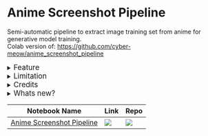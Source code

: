 # Anime Screenshot Pipeline
Semi-automatic pipeline to extract image training set from anime for generative model training.\
Colab version of: https://github.com/cyber-meow/anime_screenshot_pipeline

<details>
  <summary><big>Feature</big></summary>
<ul>
  <li>Can be found at cyber-meow github repo <a href='https://github.com/cyber-meow/anime_screenshot_pipeline#table-of-contents' target='_blank'>README.md</a></li>
</ul>
</details>

<details>
  <summary><big>Limitation</big></summary>
<ul>
  <li>Not all code tested</li>
  <li>Not all steps from github repo is implemented</li>
  <li>Since this notebook is combination of many steps, dependency or package conflict may occurs</li>
  <li>Bad english language spelling and grammar (english is not my primary language :#). Feel free to correct and Pull Request!</li>
</ul>
</details>

<details>
  <summary><big>Credits</big></summary>
<ul>
  <li>Author</li>
  <ul>
    <li><a href='https://github.com/TheSkinnyRat' target='_blank'>TheSkinnyRat</a></li>
  </ul>

  <li>Base Code Repo</li>
  <ul>
    <li><a href='https://github.com/cyber-meow/anime_screenshot_pipeline' target='_blank'>cyber-meow github repo</a></li>
  </ul>

  <li>Colab Template and Reference</li>
  <ul>
    <li><a href='https://github.com/Linaqruf/kohya-trainer' target='_blank'>Linaqruf/kohya-trainer</a></li>
  </ul>

  <li>Code Assistant</li>
  <ul>
    <li><a href='https://chat.openai.com/' target='_blank'>OpenAI ChatGPT</a></li>
  </ul>

  <li>Original cyber-meow repo credits</li>
  <ul>
    <li>This is a collection of many resources found on internet (credit to the orignal authors), and some python code written by myself and ChatGPT.</li>
  </ul>
</ul>
</details>

<details>
  <summary><big>Whats new?</big></summary>
<ul>
  <li>(02/26/23):</li>
  <ul>
    <li>Initial First Release 🎉</li>
  </ul>
</ul>
</details>

| Notebook Name | Link | Repo |
| --- | --- | --- |
| [Anime Screenshot Pipeline](https://github.com/TheSkinnyRat/anime_screenshot_pipeline_colab/blob/main/anime_screenshot_pipeline.ipynb) | [![](https://img.shields.io/static/v1?message=Open%20in%20Colab&logo=googlecolab&labelColor=5c5c5c&color=0f80c1&label=%20&style=for-the-badge)](https://colab.research.google.com/github/TheSkinnyRat/anime_screenshot_pipeline_colab/blob/main/anime_screenshot_pipeline.ipynb) | [![](https://img.shields.io/static/v1?message=Github&logo=github&labelColor=5c5c5c&color=0f80c1&label=%20&style=for-the-badge)](https://github.com/TheSkinnyRat/anime_screenshot_pipeline_colab) |

